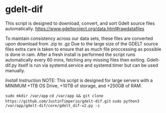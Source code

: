 # gdelt-dif
This script is designed to download, convert, and sort Gdelt source files automatically. https://www.gdeltproject.org/data.html#rawdatafiles

To maintain consistency across our data sets, these files are converted upon download from .zip to .gz 
Due to the large size of the GDELT source files extra care is taken to ensure that as much file proccessing as possible is done in ram.
After a fresh install is performed the script runs automatically every 60 mins, fetching any missing files then exiting. Gdelt-dif.py itself is run via systemd.service and systemd.timer but can be used manually.

_Install Instruction_
NOTE: This script is designed for large servers with a MINIMUM +1TB OS Drive, +10TB of storage, and +250GB of RAM.

`sudo mkdir /var/app`
`cd /var/app && git clone https://github.com/JustinTimperio/gdelt-dif.git`
`sudo python3 /var/app/gdelt-dif/core/gdelt_dif-v2.py -i`
